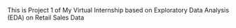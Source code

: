 This is Project 1 of My Virtual Internship based on Exploratory Data Analysis (EDA) on Retail Sales Data
